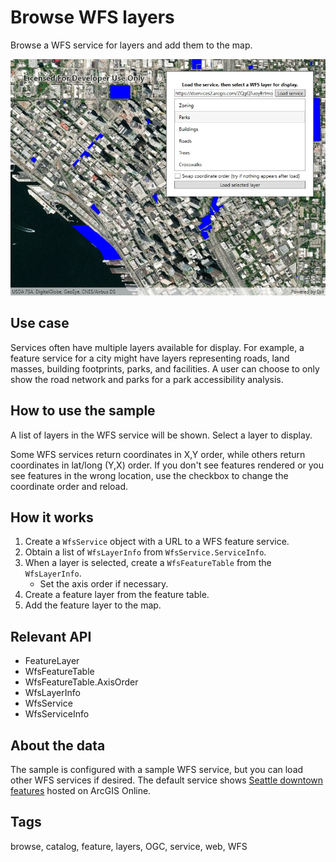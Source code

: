 ﻿# Browse WFS layers

Browse a WFS service for layers and add them to the map.

![Image of browse WFS layers](BrowseWfsLayers.jpg)

## Use case

Services often have multiple layers available for display. For example, a feature service for a city might have layers representing roads, land masses, building footprints, parks, and facilities. A user can choose to only show the road network and parks for a park accessibility analysis.

## How to use the sample

A list of layers in the WFS service will be shown. Select a layer to display.

Some WFS services return coordinates in X,Y order, while others return coordinates in lat/long (Y,X) order. If you don't see features rendered or you see features in the wrong location, use the checkbox to change the coordinate order and reload.

## How it works

1. Create a `WfsService` object with a URL to a WFS feature service.
2. Obtain a list of `WfsLayerInfo` from `WfsService.ServiceInfo`.
3. When a layer is selected, create a `WfsFeatureTable` from the `WfsLayerInfo`.
    * Set the axis order if necessary.
4. Create a feature layer from the feature table.
5. Add the feature layer to the map.

## Relevant API

* FeatureLayer
* WfsFeatureTable
* WfsFeatureTable.AxisOrder
* WfsLayerInfo
* WfsService
* WfsServiceInfo

## About the data

The sample is configured with a sample WFS service, but you can load other WFS services if desired. The default service shows [Seattle downtown features](https://arcgisruntime.maps.arcgis.com/home/item.html?id=1b81d35c5b0942678140efc29bc25391) hosted on ArcGIS Online.

## Tags

browse, catalog, feature, layers, OGC, service, web, WFS
